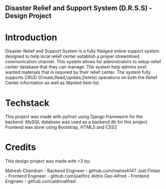 ## Disaster Relief and Support System (D.R.S.S) - Design Project

# Introduction

Disaster Relief and Support System is a fully fledged online support system designed to help local relief center establish a proper streamlined communication channel. This system allows for adminstrators to setup relief center database that they can manage. The system help admins post wanted materials that is required by their relief center.
The system fully supports CRUD (Create,Read,Update,Delete) operations on both the Relief Center information as well as Wanted Item list.

# Techstack

This project was made with python using Django framework for the backend. MySQL database was used as a backend db for this project. Frontend was done using Bootstrap, HTML5 and CSS3

# Credits

This design project was made with <3 by:

Mahesh Chandran - Backend Engineer - github.com/mahesh147
Joel Fintan - Frontend Engineer - github.com/joelfinz
Aldrin Geo Alfred -  Frontend Engineer - github.com/aldrinalfred
